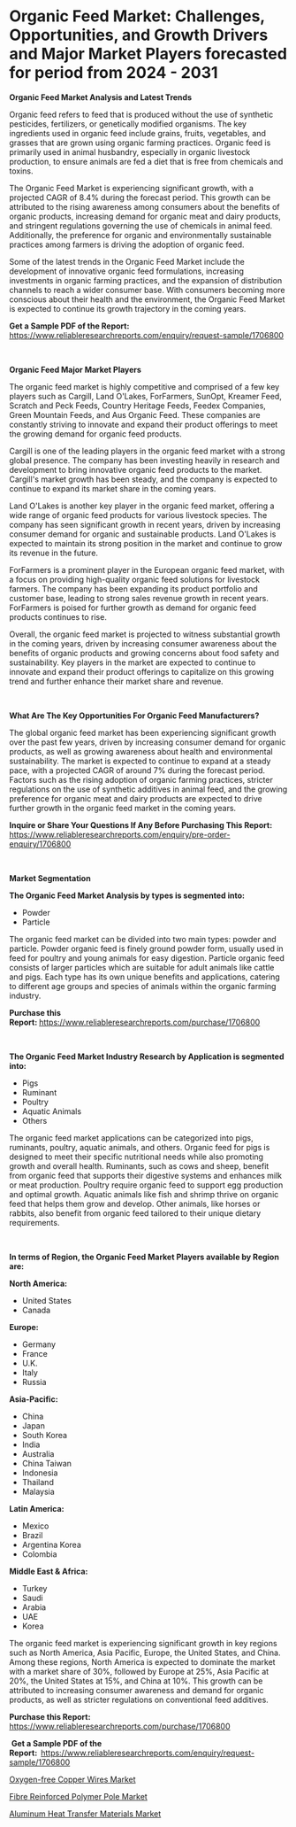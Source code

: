 <p><h1>Organic Feed Market: Challenges, Opportunities, and Growth Drivers and Major Market Players forecasted for period from 2024 - 2031</h1></p><p><strong>Organic Feed Market Analysis and Latest Trends</strong></p>
<p><p>Organic feed refers to feed that is produced without the use of synthetic pesticides, fertilizers, or genetically modified organisms. The key ingredients used in organic feed include grains, fruits, vegetables, and grasses that are grown using organic farming practices. Organic feed is primarily used in animal husbandry, especially in organic livestock production, to ensure animals are fed a diet that is free from chemicals and toxins.</p><p>The Organic Feed Market is experiencing significant growth, with a projected CAGR of 8.4% during the forecast period. This growth can be attributed to the rising awareness among consumers about the benefits of organic products, increasing demand for organic meat and dairy products, and stringent regulations governing the use of chemicals in animal feed. Additionally, the preference for organic and environmentally sustainable practices among farmers is driving the adoption of organic feed.</p><p>Some of the latest trends in the Organic Feed Market include the development of innovative organic feed formulations, increasing investments in organic farming practices, and the expansion of distribution channels to reach a wider consumer base. With consumers becoming more conscious about their health and the environment, the Organic Feed Market is expected to continue its growth trajectory in the coming years.</p></p>
<p><strong>Get a Sample PDF of the Report:&nbsp;</strong> <a href="https://www.reliableresearchreports.com/enquiry/request-sample/1706800">https://www.reliableresearchreports.com/enquiry/request-sample/1706800</a></p>
<p>&nbsp;</p>
<p><strong>Organic Feed Major Market Players</strong></p>
<p><p>The organic feed market is highly competitive and comprised of a few key players such as Cargill, Land O'Lakes, ForFarmers, SunOpt, Kreamer Feed, Scratch and Peck Feeds, Country Heritage Feeds, Feedex Companies, Green Mountain Feeds, and Aus Organic Feed. These companies are constantly striving to innovate and expand their product offerings to meet the growing demand for organic feed products.</p><p>Cargill is one of the leading players in the organic feed market with a strong global presence. The company has been investing heavily in research and development to bring innovative organic feed products to the market. Cargill's market growth has been steady, and the company is expected to continue to expand its market share in the coming years.</p><p>Land O'Lakes is another key player in the organic feed market, offering a wide range of organic feed products for various livestock species. The company has seen significant growth in recent years, driven by increasing consumer demand for organic and sustainable products. Land O'Lakes is expected to maintain its strong position in the market and continue to grow its revenue in the future.</p><p>ForFarmers is a prominent player in the European organic feed market, with a focus on providing high-quality organic feed solutions for livestock farmers. The company has been expanding its product portfolio and customer base, leading to strong sales revenue growth in recent years. ForFarmers is poised for further growth as demand for organic feed products continues to rise.</p><p>Overall, the organic feed market is projected to witness substantial growth in the coming years, driven by increasing consumer awareness about the benefits of organic products and growing concerns about food safety and sustainability. Key players in the market are expected to continue to innovate and expand their product offerings to capitalize on this growing trend and further enhance their market share and revenue.</p></p>
<p>&nbsp;</p>
<p><strong>What Are The Key Opportunities For Organic Feed Manufacturers?</strong></p>
<p><p>The global organic feed market has been experiencing significant growth over the past few years, driven by increasing consumer demand for organic products, as well as growing awareness about health and environmental sustainability. The market is expected to continue to expand at a steady pace, with a projected CAGR of around 7% during the forecast period. Factors such as the rising adoption of organic farming practices, stricter regulations on the use of synthetic additives in animal feed, and the growing preference for organic meat and dairy products are expected to drive further growth in the organic feed market in the coming years.</p></p>
<p><strong>Inquire or Share Your Questions If Any Before Purchasing This Report:</strong> <a href="https://www.reliableresearchreports.com/enquiry/pre-order-enquiry/1706800">https://www.reliableresearchreports.com/enquiry/pre-order-enquiry/1706800</a></p>
<p>&nbsp;</p>
<p><strong>Market Segmentation</strong></p>
<p><strong>The Organic Feed Market Analysis by types is segmented into:</strong></p>
<p><ul><li>Powder</li><li>Particle</li></ul></p>
<p><p>The organic feed market can be divided into two main types: powder and particle. Powder organic feed is finely ground powder form, usually used in feed for poultry and young animals for easy digestion. Particle organic feed consists of larger particles which are suitable for adult animals like cattle and pigs. Each type has its own unique benefits and applications, catering to different age groups and species of animals within the organic farming industry.</p></p>
<p><strong>Purchase this Report:&nbsp;</strong><a href="https://www.reliableresearchreports.com/purchase/1706800">https://www.reliableresearchreports.com/purchase/1706800</a></p>
<p>&nbsp;</p>
<p><strong>The Organic Feed Market Industry Research by Application is segmented into:</strong></p>
<p><ul><li>Pigs</li><li>Ruminant</li><li>Poultry</li><li>Aquatic Animals</li><li>Others</li></ul></p>
<p><p>The organic feed market applications can be categorized into pigs, ruminants, poultry, aquatic animals, and others. Organic feed for pigs is designed to meet their specific nutritional needs while also promoting growth and overall health. Ruminants, such as cows and sheep, benefit from organic feed that supports their digestive systems and enhances milk or meat production. Poultry require organic feed to support egg production and optimal growth. Aquatic animals like fish and shrimp thrive on organic feed that helps them grow and develop. Other animals, like horses or rabbits, also benefit from organic feed tailored to their unique dietary requirements.</p></p>
<p>&nbsp;</p>
<p><strong>In terms of Region, the Organic Feed Market Players available by Region are:</strong></p>
<p>
    <p> <strong> North America: </strong>
        <ul>
            <li>United States</li>
            <li>Canada</li>
        </ul>
        </p> 
    <p> <strong> Europe: </strong>
        <ul>
            <li>Germany</li>
            <li>France</li>
            <li>U.K.</li>
            <li>Italy</li>
            <li>Russia</li>
        </ul>
        </p> 
    <p> <strong> Asia-Pacific: </strong>
        <ul>
            <li>China</li>
            <li>Japan</li>
            <li>South Korea</li>
            <li>India</li>
            <li>Australia</li>
            <li>China Taiwan</li>
            <li>Indonesia</li>
            <li>Thailand</li>
            <li>Malaysia</li>
        </ul>
        </p> 
    <p> <strong> Latin America: </strong>
        <ul>
            <li>Mexico</li>
            <li>Brazil</li>
            <li>Argentina Korea</li>
            <li>Colombia</li>
        </ul>
        </p> 
    <p> <strong> Middle East & Africa: </strong>
        <ul>
            <li>Turkey</li>
            <li>Saudi</li>
            <li>Arabia</li>
            <li>UAE</li>
            <li>Korea</li>
        </ul>
    </p>
    </p>
<p><p>The organic feed market is experiencing significant growth in key regions such as North America, Asia Pacific, Europe, the United States, and China. Among these regions, North America is expected to dominate the market with a market share of 30%, followed by Europe at 25%, Asia Pacific at 20%, the United States at 15%, and China at 10%. This growth can be attributed to increasing consumer awareness and demand for organic products, as well as stricter regulations on conventional feed additives.</p></p>
<p><strong>Purchase this Report: </strong><a href="https://www.reliableresearchreports.com/purchase/1706800">https://www.reliableresearchreports.com/purchase/1706800</a></p>
<p>&nbsp;<strong>Get a Sample PDF of the Report:&nbsp;&nbsp;</strong><a href="https://www.reliableresearchreports.com/enquiry/request-sample/1706800">https://www.reliableresearchreports.com/enquiry/request-sample/1706800</a></p>
<p><strong></strong></p>
<p><p><a href="https://view.publitas.com/reportprime-1/oxygen-free-copper-wires-market-size-evaluating-its-market-trends-growth-and-projections-2024-2031/">Oxygen-free Copper Wires Market</a></p><p><a href="https://view.publitas.com/reportprime-1/fibre-reinforced-polymer-pole-market-size-furnishes-valuable-information-encompassing-market-share-market-trends-and-projections-spanning-from-2024-to-2031/">Fibre Reinforced Polymer Pole Market</a></p><p><a href="https://view.publitas.com/reportprime-1/aluminum-heat-transfer-materials-market-research-report-the-key-to-successful-business-strategy-forecasted-for-period-from-2024-2031/">Aluminum Heat Transfer Materials Market</a></p></p>